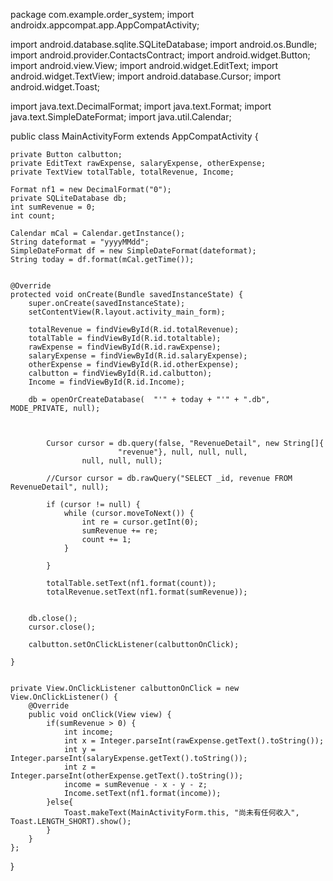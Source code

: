 package com.example.order_system;
import androidx.appcompat.app.AppCompatActivity;

import android.database.sqlite.SQLiteDatabase;
import android.os.Bundle;
import android.provider.ContactsContract;
import android.widget.Button;
import android.view.View;
import android.widget.EditText;
import android.widget.TextView;
import android.database.Cursor;
import android.widget.Toast;

import java.text.DecimalFormat;
import java.text.Format;
import java.text.SimpleDateFormat;
import java.util.Calendar;


public class MainActivityForm extends AppCompatActivity {

    private Button calbutton;
    private EditText rawExpense, salaryExpense, otherExpense;
    private TextView totalTable, totalRevenue, Income;

    Format nf1 = new DecimalFormat("0");
    private SQLiteDatabase db;
    int sumRevenue = 0;
    int count;

    Calendar mCal = Calendar.getInstance();
    String dateformat = "yyyyMMdd";
    SimpleDateFormat df = new SimpleDateFormat(dateformat);
    String today = df.format(mCal.getTime());


    @Override
    protected void onCreate(Bundle savedInstanceState) {
        super.onCreate(savedInstanceState);
        setContentView(R.layout.activity_main_form);

        totalRevenue = findViewById(R.id.totalRevenue);
        totalTable = findViewById(R.id.totaltable);
        rawExpense = findViewById(R.id.rawExpense);
        salaryExpense = findViewById(R.id.salaryExpense);
        otherExpense = findViewById(R.id.otherExpense);
        calbutton = findViewById(R.id.calbutton);
        Income = findViewById(R.id.Income);

        db = openOrCreateDatabase(  "'" + today + "'" + ".db", MODE_PRIVATE, null);



            Cursor cursor = db.query(false, "RevenueDetail", new String[]{
                            "revenue"}, null, null, null,
                    null, null, null);

            //Cursor cursor = db.rawQuery("SELECT _id, revenue FROM RevenueDetail", null);

            if (cursor != null) {
                while (cursor.moveToNext()) {
                    int re = cursor.getInt(0);
                    sumRevenue += re;
                    count += 1;
                }

            }

            totalTable.setText(nf1.format(count));
            totalRevenue.setText(nf1.format(sumRevenue));


        db.close();
        cursor.close();

        calbutton.setOnClickListener(calbuttonOnClick);

    }


    private View.OnClickListener calbuttonOnClick = new View.OnClickListener() {
        @Override
        public void onClick(View view) {
            if(sumRevenue > 0) {
                int income;
                int x = Integer.parseInt(rawExpense.getText().toString());
                int y = Integer.parseInt(salaryExpense.getText().toString());
                int z = Integer.parseInt(otherExpense.getText().toString());
                income = sumRevenue - x - y - z;
                Income.setText(nf1.format(income));
            }else{
                Toast.makeText(MainActivityForm.this, "尚未有任何收入", Toast.LENGTH_SHORT).show();
            }
        }
    };



}
